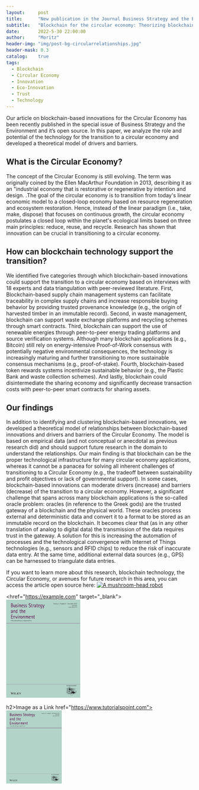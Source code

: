 ```yaml
---
layout:     post
title:      "New publication in the Journal Business Strategy and the Environment" 
subtitle:   "Blockchain for the circular economy: Theorizing blockchain's role in the transition to a circular economy through an empirical investigation"
date:       2022-5-30 22:00:00
author:     "Moritz"
header-img: "img/post-bg-circularrelationships.jpg"
header-mask: 0.3
catalog:    true
tags:
  - Blockchain
  - Circular Economy
  - Innovation
  - Eco-Innovation
  - Trust
  - Technology
---
```


Our article on blockchain-based innovations for the Circular Economy has been recently published in the special issue of Business Strategy and the Environment and it’s open source. 
In this paper, we analyze the role and potential of the technology for the transition to a circular economy and developed a theoretical model of drivers and barriers. 

## What is the Circular Economy?
The concept of the Circular Economy is still evolving. The term was originally coined by the Ellen MacArthur Foundation in 2013, describing it as an "industrial economy that is restorative or regenerative by intention and design.
.The goal of the circular economy is to transition from today's linear economic model to a closed-loop economy based on resource regeneration and ecosystem restoration. Hence, instead of the linear paradigm (i.e., take, make, dispose) that focuses on continuous growth, the circular economy postulates a closed loop within the planet's ecological limits based on three main principles: reduce, reuse, and recycle. Research has shown that innovation can be crucial in transitioning to a circular economy.

## How can blockchain technology support the transition?
We identified five categories through which blockchain-based innovations could support the transition to a circular economy based on interviews with 18 experts and data triangulation with peer-reviewed literature. First, Blockchain-based supply chain management systems can facilitate traceability in complex supply chains and increase responsible buying behavior by providing trusted provenance knowledge (e.g., the origin of harvested timber in an immutable record). Second, in waste management, blockchain can support waste exchange platforms and recycling schemes through smart contracts. Third, blockchain can support the use of renewable energies through peer-to-peer energy trading platforms and source verification systems. Although many blockchain applications (e.g., Bitcoin) still rely on energy-intensive Proof-of-Work consensus with potentially negative environmental consequences, the technology is increasingly maturing and further transitioning to more sustainable consensus mechanisms (e.g., proof-of-stake). Fourth, blockchain-based token rewards systems incentivize sustainable behavior (e.g., the Plastic Bank and waste collection schemes). And lastly, blockchain could disintermediate the sharing economy and significantly decrease transaction costs with peer-to-peer smart contracts for sharing assets.

## Our findings
In addition to identifying and clustering blockchain-based innovations, we developed a theoretical model of relationships between blockchain-based innovations and drivers and barriers of the Circular Economy. The model is based on empirical data (and not conceptual or anecdotal as previous research did) and should support future research in the domain to understand the relationships. Our main finding is that blockchain can be the proper technological infrastructure for many circular economy applications, whereas it cannot be a panacea for solving all inherent challenges of transitioning to a Circular Economy (e.g., the tradeoff between sustainability and profit objectives or lack of governmental support). In some cases, blockchain-based innovations can moderate drivers (increase) and barriers (decrease) of the transition to a circular economy. However, a significant challenge that spans across many blockchain applications is the so-called oracle problem: oracles (in reference to the Greek gods) are the trusted gateway of a blockchain and the physical world. These oracles process external and deterministic data and convert it to a format to be stored as an immutable record on the blockchain. It becomes clear that (as in any other translation of analog to digital data) the transmission of the data requires trust in the gateway.
A solution for this is increasing the automation of processes and the technological convergence with Internet of Things technologies (e.g., sensors and RFID chips) to reduce the risk of inaccurate data entry. At the same time, additional external data sources (e.g., GPS) can be harnessed to triangulate data entries.

If you want to learn more about this research, blockchain technology, the Circular Economy, or avenues for future research in this area, you can access the article open source here: 
[![A mushroom-head robot](https://onlinelibrary.wiley.com/cover/10990836/bse.v31.8.cover.jpg)](https://onlinelibrary.wiley.com/doi/full/10.1002/bse.3032)

<href="https://example.com" target="_blank">
<img src="/img/in-post/bse.jpg" alt="drawing" style="width:200px;"/>

  h2>Image as a Link</h2>
<a> href="https://www.tutorialspoint.com"> <img src="/img/in-post/bse.jpg" alt="Journal Cover" title="image Title" width="150"/> </a>
